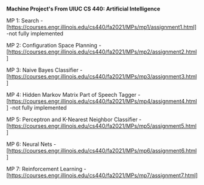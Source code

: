 **Machine Project's From UIUC CS 440: Artificial Intelligence**

MP 1: Search 
  -[https://courses.engr.illinois.edu/cs440/fa2021/MPs/mp1/assignment1.html]
  -not fully implemented

MP 2: Configuration Space Planning 
  -[https://courses.engr.illinois.edu/cs440/fa2021/MPs/mp2/assignment2.html]

MP 3: Naive Bayes Classifier 
  -[https://courses.engr.illinois.edu/cs440/fa2021/MPs/mp3/assignment3.html]

MP 4: Hidden Markov Matrix Part of Speech Tagger 
  -[https://courses.engr.illinois.edu/cs440/fa2021/MPs/mp4/assignment4.html]
  -not fully implemented

MP 5: Perceptron and K-Nearest Neighbor Classifier 
  -[https://courses.engr.illinois.edu/cs440/fa2021/MPs/mp5/assignment5.html]

MP 6: Neural Nets 
  -[https://courses.engr.illinois.edu/cs440/fa2021/MPs/mp6/assignment6.html]

MP 7: Reinforcement Learning 
  -[https://courses.engr.illinois.edu/cs440/fa2021/MPs/mp7/assignment7.html]
